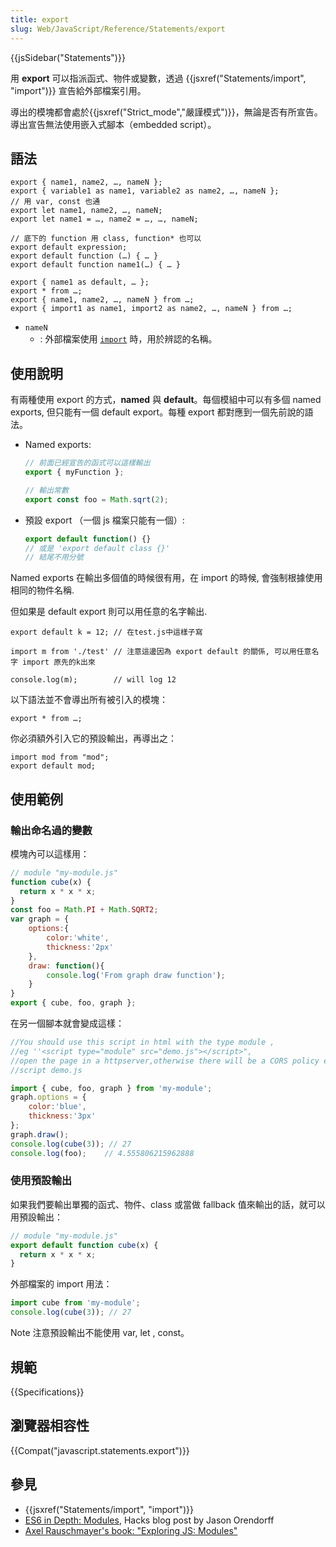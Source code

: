 ```yaml
---
title: export
slug: Web/JavaScript/Reference/Statements/export
---
```

{{jsSidebar("Statements")}}

用 **export** 可以指派函式、物件或變數，透過 {{jsxref("Statements/import", "import")}} 宣告給外部檔案引用。

導出的模塊都會處於{{jsxref("Strict_mode","嚴謹模式")}}，無論是否有所宣告。導出宣告無法使用嵌入式腳本（embedded script）。

## 語法

```plain
export { name1, name2, …, nameN };
export { variable1 as name1, variable2 as name2, …, nameN };
// 用 var, const 也通
export let name1, name2, …, nameN;
export let name1 = …, name2 = …, …, nameN;

// 底下的 function 用 class, function* 也可以
export default expression;
export default function (…) { … }
export default function name1(…) { … }

export { name1 as default, … };
export * from …;
export { name1, name2, …, nameN } from …;
export { import1 as name1, import2 as name2, …, nameN } from …;
```

- `nameN`
  - : 外部檔案使用 [`import`](/zh-TW/docs/Web/JavaScript/Reference/Statements/import) 時，用於辨認的名稱。

## 使用說明

有兩種使用 export 的方式，**named** 與 **default**。每個模組中可以有多個 named exports, 但只能有一個 default export。每種 export 都對應到一個先前說的語法。

- Named exports:

  ```js
  // 前面已經宣告的函式可以這樣輸出
  export { myFunction };

  // 輸出常數
  export const foo = Math.sqrt(2);
  ```

- 預設 export （一個 js 檔案只能有一個）:

  ```js
  export default function() {}
  // 或是 'export default class {}'
  // 結尾不用分號
  ```

Named exports 在輸出多個值的時候很有用，在 import 的時候, 會強制根據使用相同的物件名稱.

但如果是 default export 則可以用任意的名字輸出.

```plain
export default k = 12; // 在test.js中這樣子寫

import m from './test' // 注意這邊因為 export default 的關係, 可以用任意名字 import 原先的k出來

console.log(m);        // will log 12
```

以下語法並不會導出所有被引入的模塊：

```plain
export * from …;
```

你必須額外引入它的預設輸出，再導出之：

```plain
import mod from "mod";
export default mod;
```

## 使用範例

### 輸出命名過的變數

模塊內可以這樣用：

```js
// module "my-module.js"
function cube(x) {
  return x * x * x;
}
const foo = Math.PI + Math.SQRT2;
var graph = {
    options:{
        color:'white',
        thickness:'2px'
    },
    draw: function(){
        console.log('From graph draw function');
    }
}
export { cube, foo, graph };
```

在另一個腳本就會變成這樣：

```js
//You should use this script in html with the type module ,
//eg ''<script type="module" src="demo.js"></script>",
//open the page in a httpserver,otherwise there will be a CORS policy error.
//script demo.js

import { cube, foo, graph } from 'my-module';
graph.options = {
    color:'blue',
    thickness:'3px'
};
graph.draw();
console.log(cube(3)); // 27
console.log(foo);    // 4.555806215962888
```

### 使用預設輸出

如果我們要輸出單獨的函式、物件、class 或當做 fallback 值來輸出的話，就可以用預設輸出：

```js
// module "my-module.js"
export default function cube(x) {
  return x * x * x;
}
```

外部檔案的 import 用法：

```js
import cube from 'my-module';
console.log(cube(3)); // 27
```

Note 注意預設輸出不能使用 var, let , const。

## 規範

{{Specifications}}

## 瀏覽器相容性

{{Compat("javascript.statements.export")}}

## 參見

- {{jsxref("Statements/import", "import")}}
- [ES6 in Depth: Modules](https://hacks.mozilla.org/2015/08/es6-in-depth-modules/), Hacks blog post by Jason Orendorff
- [Axel Rauschmayer's book: "Exploring JS: Modules"](http://exploringjs.com/es6/ch_modules.html)
